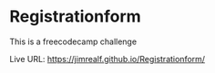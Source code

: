 # Registrationform
This is a freecodecamp challenge


Live URL: https://jimrealf.github.io/Registrationform/
